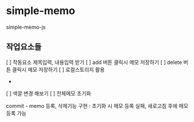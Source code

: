 # simple-memo
simple-memo-js


## 작업요소들
[ ] 작동요소 제목입력, 내용입력 받기
[ ] add 버튼 클릭시 메모 저장하기
[ ] delete 버튼 클릭시 메모 저장하기
[ ] 로컬스토리지 활용

+
[ ] 색깔 변경 해보기
[ ] 전체메모 초기화

commit - memo 등록, 삭제기능 구현 : 초기화 시 메모 등록 실패, 새로고침 후에 메모등록 가능